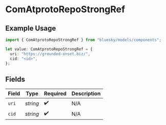 # ComAtprotoRepoStrongRef

## Example Usage

```typescript
import { ComAtprotoRepoStrongRef } from "bluesky/models/components";

let value: ComAtprotoRepoStrongRef = {
  uri: "https://grounded-onset.biz/",
  cid: "<id>",
};
```

## Fields

| Field              | Type               | Required           | Description        |
| ------------------ | ------------------ | ------------------ | ------------------ |
| `uri`              | *string*           | :heavy_check_mark: | N/A                |
| `cid`              | *string*           | :heavy_check_mark: | N/A                |